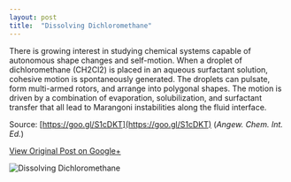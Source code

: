 ```yaml
---
layout: post
title:  "Dissolving Dichloromethane"
---
```


There is growing interest in studying chemical systems capable of autonomous shape changes and self-motion. When a droplet of dichloromethane (CH2Cl2) is placed in an aqueous surfactant solution, cohesive motion is spontaneously generated. The droplets can pulsate, form multi-armed rotors, and arrange into polygonal shapes. The motion is driven by a combination of evaporation, solubilization, and surfactant transfer that all lead to Marangoni instabilities along the fluid interface.

Source: [https://goo.gl/S1cDKT](https://goo.gl/S1cDKT) (_Angew. Chem. Int. Ed._)

[View Original Post on Google+](https://plus.google.com/+ColinSullender/posts/hpwvLpSEyY7)

![Dissolving Dichloromethane](/assets/img/2018-01-13-Dichloromethane.gif)

